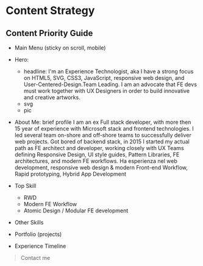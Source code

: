# Content Strategy

## Content Priority Guide

* Main Menu (sticky on scroll, mobile)
* Hero: 
  * headline: I'm an Experience Technologist, aka 
    I have a strong focus on HTML5, SVG, CSS3, JavaScript, responsive web design, and User-Centered-Design.Team Leading.
    I  am an advocate that FE devs must work together with UX Designers in order to build innovative and creative artworks. 
  * svg
  * pic

* About Me: brief profile
I am an ex Full stack developer, with more then 15 year of experience with Microsoft stack and frontend technologies.
I led several team on-shore and off-shore teams to successfully deliver web projects.
Got bored of backend stack, in 2015 I started my actual path as FE architect and developer, working closely with UX Teams defining 
Responsive Design, UI style guides, Pattern Libraries, FE architectures, and modern FE workflows.
Ha esperienza nel web development, responsive web design & modern Front-end Workflow, Rapid prototyping, Hybrid App Development

* Top Skill
  * RWD
  * Modern FE Workflow
  * Atomic Design / Modular FE development
  
* Other Skills
* Portfolio (projects)
* Experience Timeline
  
> Contact me
